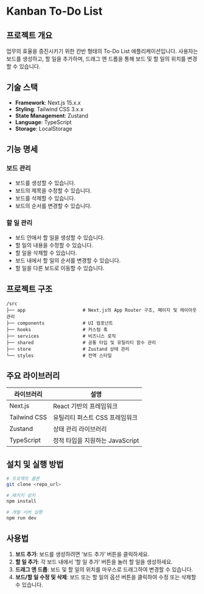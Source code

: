 # Kanban To-Do List

## 프로젝트 개요

업무의 효율을 증진시키기 위한 칸반 형태의 To-Do List 애플리케이션입니다. 사용자는 보드를 생성하고, 할 일을 추가하며, 드래그 앤 드롭을 통해 보드 및 할 일의 위치를 변경할 수 있습니다.

## 기술 스택

- **Framework**: Next.js 15.x.x
- **Styling**: Tailwind CSS 3.x.x
- **State Management**: Zustand
- **Language**: TypeScript
- **Storage**: LocalStorage

## 기능 명세

### 보드 관리

- 보드를 생성할 수 있습니다.
- 보드의 제목을 수정할 수 있습니다.
- 보드를 삭제할 수 있습니다.
- 보드의 순서를 변경할 수 있습니다.

### 할 일 관리

- 보드 안에서 할 일을 생성할 수 있습니다.
- 할 일의 내용을 수정할 수 있습니다.
- 할 일을 삭제할 수 있습니다.
- 보드 내에서 할 일의 순서를 변경할 수 있습니다.
- 할 일을 다른 보드로 이동할 수 있습니다.

## 프로젝트 구조

```
/src
├── app                     # Next.js의 App Router 구조, 페이지 및 레이아웃 관리
├── components              # UI 컴포넌트
├── hooks                   # 커스텀 훅
├── services                # 비즈니스 로직
├── shared                  # 공통 타입 및 유틸리티 함수 관리
├── store                   # Zustand 상태 관리
└── styles                  # 전역 스타일
```

## 주요 라이브러리

| 라이브러리   | 설명                            |
| ------------ | ------------------------------- |
| Next.js      | React 기반의 프레임워크         |
| Tailwind CSS | 유틸리티 퍼스트 CSS 프레임워크  |
| Zustand      | 상태 관리 라이브러리            |
| TypeScript   | 정적 타입을 지원하는 JavaScript |

## 설치 및 실행 방법

```sh
# 프로젝트 클론
git clone <repo_url>

# 패키지 설치
npm install

# 개발 서버 실행
npm run dev
```

## 사용법

1. **보드 추가**: 보드를 생성하려면 ‘보드 추가’ 버튼을 클릭하세요.
2. **할 일 추가**: 각 보드 내에서 ‘할 일 추가’ 버튼을 눌러 할 일을 생성하세요.
3. **드래그 앤 드롭**: 보드 및 할 일의 위치를 마우스로 드래그하여 변경할 수 있습니다.
4. **보드/할 일 수정 및 삭제**: 보드 또는 할 일의 옵션 버튼을 클릭하여 수정 또는 삭제할 수 있습니다.
